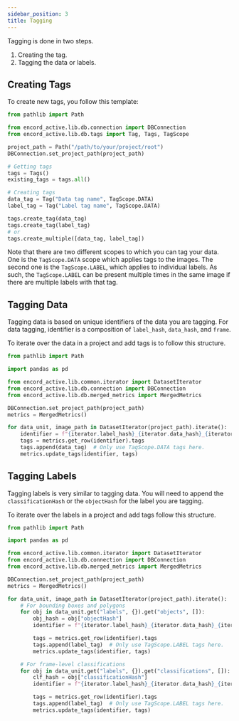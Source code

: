 ```yaml
---
sidebar_position: 3
title: Tagging
---
```


Tagging is done in two steps.

1. Creating the tag.
2. Tagging the data or labels.

## Creating Tags

To create new tags, you follow this template:

```python
from pathlib import Path

from encord_active.lib.db.connection import DBConnection
from encord_active.lib.db.tags import Tag, Tags, TagScope

project_path = Path("/path/to/your/project/root")
DBConnection.set_project_path(project_path)

# Getting tags
tags = Tags()
existing_tags = tags.all()

# Creating tags
data_tag = Tag("Data tag name", TagScope.DATA)
label_tag = Tag("Label tag name", TagScope.DATA)

tags.create_tag(data_tag)
tags.create_tag(label_tag)
# or
tags.create_multiple([data_tag, label_tag])
```

Note that there are two different scopes to which you can tag your data.
One is the `TagScope.DATA` scope which applies tags to the images.
The second one is the `TagScope.LABEL`, which applies to individual labels.
As such, the `TagScope.LABEL` can be present multiple times in the same image if there are multiple labels with that tag.

## Tagging Data

Tagging data is based on unique identifiers of the data you are tagging.
For data tagging, identifier is a composition of `label_hash`, `data_hash`, and `frame`.

To iterate over the data in a project and add tags is to follow this structure.

```python
from pathlib import Path

import pandas as pd

from encord_active.lib.common.iterator import DatasetIterator
from encord_active.lib.db.connection import DBConnection
from encord_active.lib.db.merged_metrics import MergedMetrics

DBConnection.set_project_path(project_path)
metrics = MergedMetrics()

for data_unit, image_path in DatasetIterator(project_path).iterate():
    identifier = f"{iterator.label_hash}_{iterator.data_hash}_{iterator.frame:05d}"
    tags = metrics.get_row(identifier).tags
    tags.append(data_tag)  # Only use TagScope.DATA tags here.
    metrics.update_tags(identifier, tags)
```

## Tagging Labels

Tagging labels is very similar to tagging data.
You will need to append the `classificationHash` or the `objectHash` for the label you are tagging.

To iterate over the labels in a project and add tags follow this structure.

```python
from pathlib import Path

import pandas as pd

from encord_active.lib.common.iterator import DatasetIterator
from encord_active.lib.db.connection import DBConnection
from encord_active.lib.db.merged_metrics import MergedMetrics

DBConnection.set_project_path(project_path)
metrics = MergedMetrics()

for data_unit, image_path in DatasetIterator(project_path).iterate():
    # For bounding boxes and polygons
    for obj in data_unit.get("labels", {}).get("objects", []):
        obj_hash = obj["objectHash"]
        identifier = f"{iterator.label_hash}_{iterator.data_hash}_{iterator.frame:05d}_{obj_hash}"

        tags = metrics.get_row(identifier).tags
        tags.append(label_tag)  # Only use TagScope.LABEL tags here.
        metrics.update_tags(identifier, tags)

    # For frame-level classifications
    for obj in data_unit.get("labels", {}).get("classifications", []):
        clf_hash = obj["classificationHash"]
        identifier = f"{iterator.label_hash}_{iterator.data_hash}_{iterator.frame:05d}_{clf_hash}"

        tags = metrics.get_row(identifier).tags
        tags.append(label_tag)  # Only use TagScope.LABEL tags here.
        metrics.update_tags(identifier, tags)
```
